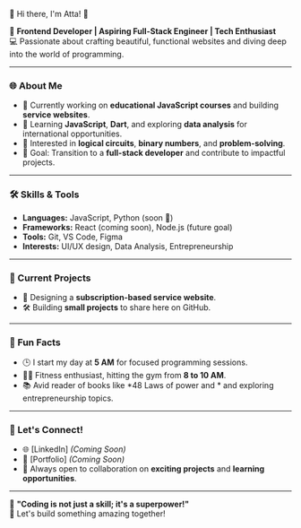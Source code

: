 👋 Hi there, I'm Atta! 🚀

🌟 **Frontend Developer | Aspiring Full-Stack Engineer | Tech Enthusiast**  
💻 Passionate about crafting beautiful, functional websites and diving deep into the world of programming.

---

### 🌐 About Me

- 🔭 Currently working on **educational JavaScript courses** and building **service websites**.
- 🌱 Learning **JavaScript**, **Dart**, and exploring **data analysis** for international opportunities.
- 🧠 Interested in **logical circuits**, **binary numbers**, and **problem-solving**.
- 🎯 Goal: Transition to a **full-stack developer** and contribute to impactful projects.

---

### 🛠️ Skills & Tools

- **Languages:** JavaScript, Python (soon 🐍)  
- **Frameworks:** React (coming soon), Node.js (future goal)  
- **Tools:** Git, VS Code, Figma  
- **Interests:** UI/UX design, Data Analysis, Entrepreneurship

---

### 📌 Current Projects

- 📖 Designing a **subscription-based service website**.  
- 🛠 Building **small projects** to share here on GitHub.

---

### 🌟 Fun Facts

- 🕒 I start my day at **5 AM** for focused programming sessions.  
- 🏋️‍♂️ Fitness enthusiast, hitting the gym from **8 to 10 AM**.  
- 📚 Avid reader of books like *48 Laws of power and * and exploring entrepreneurship topics.  

---

### 🤝 Let's Connect!

- 🌐 [LinkedIn] *(Coming Soon)* 
- 💼 [Portfolio]  *(Coming Soon)*  
- 📝 Always open to collaboration on **exciting projects** and **learning opportunities**.

---

🎉 **"Coding is not just a skill; it's a superpower!"**  
🚀 Let's build something amazing together!  


